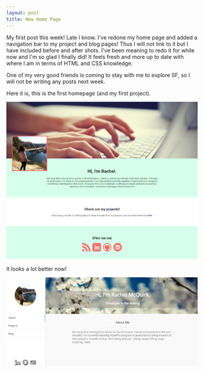 ```yaml
---
layout: post
title: New Home Page
---
```

My first post this week! Late I know. I've redone my home page and added a navigation bar to my project and blog pages! Thus I will not link to it but I have included before and after shots. I've been meaning to redo it for while now and I'm so glad I finally did! It feels fresh and more up to date with where I am in terms of HTML and CSS knowledge.

One of my very good friends is coming to stay with me to explore SF, so I will not be writing any posts next week.

Here it is, this is the first homepage (and my first project).

<a href='http://rachelmcquirk.com/projects/firsthome'><img src='/images/oldhome.png'></a>

It looks a lot better now!

<img src='/images/newhome.png'>

